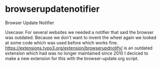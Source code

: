 # browserupdatenotifier
Browser Update Notifier

Usecase: For several websites we needed a notifier that said the browser was outdated. Because we don't want to invent the wheel again we looked at some code which was used before which works fine. 
https://extensions.typo3.org/extension/browserupdnotify/ is an outdated extension which had was no longer maintained since 2010 I deciced to make a new extension for this with the browser-update.org script.
